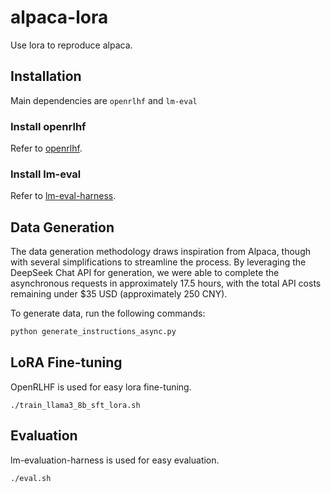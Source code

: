 # alpaca-lora
Use lora to reproduce alpaca.

## Installation
Main dependencies are `openrlhf` and `lm-eval`

### Install openrlhf
Refer to [openrlhf](https://openrlhf.readthedocs.io/en/latest/quick_start.html#installation).

### Install lm-eval
Refer to [lm-eval-harness](https://github.com/EleutherAI/lm-evaluation-harness/).

## Data Generation

The data generation methodology draws inspiration from Alpaca, though with several simplifications to streamline the process. By leveraging the DeepSeek Chat API for generation, we were able to complete the asynchronous requests in approximately 17.5 hours, with the total API costs remaining under $35 USD (approximately 250 CNY).

To generate data, run the following commands:
```python
python generate_instructions_async.py
```

## LoRA Fine-tuning

OpenRLHF is used for easy lora fine-tuning.

```shell
./train_llama3_8b_sft_lora.sh 
```

## Evaluation

lm-evaluation-harness is used for easy evaluation.

```shell
./eval.sh
```